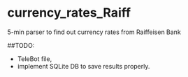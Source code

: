 # currency_rates_Raiff
5-min parser to find out currency rates from Raiffeisen Bank

##TODO:
- TeleBot file,
- implement SQLite DB to save results properly.
